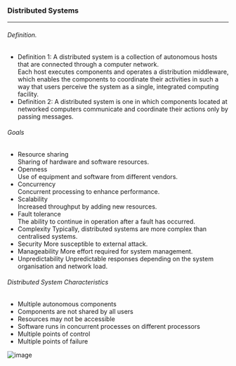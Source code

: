 ### Distributed Systems
---
###### Definition. 
- Definition 1: A distributed system is a collection of autonomous hosts that are
connected through a computer network.   
Each host executes components and operates a distribution middleware,
which enables the components to coordinate their activities in such a way
that users perceive the system as a single, integrated computing facility.   
- Definition 2: A distributed system is one in which components located at networked computers
communicate and coordinate their actions only by passing messages.   
###### Goals
- Resource sharing    
Sharing of hardware and software resources.
- Openness  
Use of equipment and software from different vendors.  
- Concurrency  
Concurrent processing to enhance performance.  
- Scalability  
Increased throughput by adding new resources.  
- Fault tolerance  
The ability to continue in operation after a fault has occurred.
- Complexity
Typically, distributed systems are more complex than
centralised systems.
- Security
More susceptible to external attack.
- Manageability
More effort required for system management.
- Unpredictability
Unpredictable responses depending on the system organisation and network load.
###### Distributed System Characteristics
- Multiple autonomous components
- Components are not shared by all users
- Resources may not be accessible
- Software runs in concurrent processes on different processors
- Multiple points of control
- Multiple points of failure

![image](https://user-images.githubusercontent.com/88880169/222974231-9214991f-e39b-4990-a922-5777e08a76cd.png)



